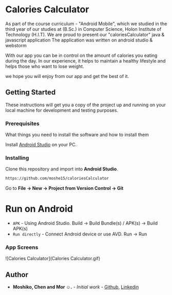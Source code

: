 # Calories Calculator

As part of the course curriculum - "Android Mobile", which we studied in the third year of our studies at (B.Sc.) in Computer Science, Holon Institute of Technology (H.I.T). We are proud to present our "caloriesCalculator" java & javascript  application 
The application was written on android studio & webstorm 

With our app you can be in control on the amount of calories you eating during the day. In our experience, it helps to maintain a healthy lifestyle and helps those who want to lose weight.

we hope you will enjoy from our app and get the best of it.

## Getting Started

These instructions will get you a copy of the project up and running on your local machine for development and testing purposes.

### Prerequisites

What things you need to install the software and how to install them

Install [Android Studio](https://developer.android.com/studio) on your PC.


### Installing

Clone this repository and import into **Android Studio**.
```bash
https://github.com/moshe15/caloriesCalculator
```
Go to **File -> New -> Project from Version Control -> Git**
# Run on Android
-	`APK` - Using Android Studio. Build -> Build Bundle(s) / APK(s) -> Build APK(s)
-	`Run directly` -  Connect Android device or use AVD. Run -> Run 

### App Screens
![Calories Calculator](Calories Calculator.gif)

## Author
* **Moshiko, Chen and Mor ☺.** - *Initial work* - [Github](https://github.com/moshe15), [Linkedin](http://www.linkedin.com/in/moshiko-davila-618718166)
